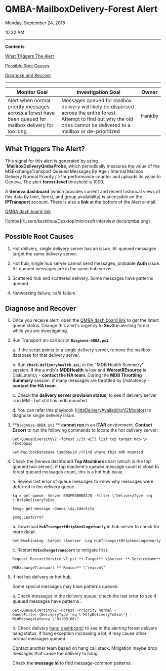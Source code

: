 # QMBA-MailboxDelivery-Forest Alert

Monday, September 24, 2018

10:32 AM

------

**Contents**

[What Triggers The Alert](#what-triggers-the-alert)

[Possible Root Causes](#possible-root-causes)

[Diagnose and Recover](#diagnose-and-recover)

------

| Monitor Goal                                                 | Investigation Goal                                           | Owner   |
| ------------------------------------------------------------ | ------------------------------------------------------------ | ------- |
| Alert when normal priority messages across a forest have been queued for mailbox delivery for too long. | Messages queued for mailbox delivery will likely be dispersed across the entire forest. Attempt to find out why the old ones cannot be delivered to a mailbox or de-prioritized | frankby |

## What Triggers The Alert?

This signal for this alert is generated by using **`MailboxDeliveryQmbaProbe**, which periodically measures the value of the MSExchangeTransport Queued Messages By Age / Internal Mailbox Delivery Normal Priority / \>1hr performance counter and uploads its value to Geneva. The alert **forest-level** threshold is 1000.

A **Geneva dashboard** (which provides current and recent historical views of this data by time, forest, and group availability) is accessible on the **IPTransport** account. There is also a **link** at the bottom of the Alert e-mail.

[QMBA dash board link](https://jarvis-west.dc.ad.msft.net/dashboard/share/91E7368C?overrides=%5b%7b%22query%22:%22//*%5bid='Environment'%5d%22,%22key%22:%22value%22,%22replacement%22:%22%22%7d,%7b%22query%22:%22//*%5bid='Region'%5d%22,%22key%22:%22value%22,%22replacement%22:%22%22%7d,%7b%22query%22:%22//*%5bid='Forest'%5d%22,%22key%22:%22value%22,%22replacement%22:%22%22%7d,%7b%22query%22:%22//*%5bid='AvailabilityGroup'%5d%22,%22key%22:%22value%22,%22replacement%22:%22%22%7d,%7b%22query%22:%22//*%5bid='Machine'%5d%22,%22key%22:%22value%22,%22replacement%22:%22%22%7d%5d%20)

![qmba](/Users/keshihua/Desktop/microsoft interview docs/qmba.png)

## Possible Root Causes

1.  Hot delivery, single delivery server has an issue. All queued messages target the same delivery server.

2.  Hot hub, single hub server cannot send messages; probable **Auth** issue. All queued messages are in the same hub server.

3.  Scattered hub and scattered delivery. Some  messages have  patterns queued.

4.  Networking failure, café failure.

## Diagnose and Recover

1.  Once you receive alert, open the [QMBA dash board link](https://jarvis-west.dc.ad.msft.net/dashboard/share/91E7368C?overrides=%5b%7b%22query%22:%22//*%5bid='Environment'%5d%22,%22key%22:%22value%22,%22replacement%22:%22%22%7d,%7b%22query%22:%22//*%5bid='Region'%5d%22,%22key%22:%22value%22,%22replacement%22:%22%22%7d,%7b%22query%22:%22//*%5bid='Forest'%5d%22,%22key%22:%22value%22,%22replacement%22:%22%22%7d,%7b%22query%22:%22//*%5bid='AvailabilityGroup'%5d%22,%22key%22:%22value%22,%22replacement%22:%22%22%7d,%7b%22query%22:%22//*%5bid='Machine'%5d%22,%22key%22:%22value%22,%22replacement%22:%22%22%7d%5d%20) to get the latest queue status. Change this alert\'s urgency to **Sev3** in alerting forest while you are investigating.

2.  Run Transport on-call script **`Diagnose-QRBA.ps1`**.

    a.  If the script points to a single delivery server, remove the mailbox database for that delivery server.

    b.  Run **`check-deliveryhealth.sp1`**, in the \"MDB Health Summary\" session.
     If the a mdb\'s **MDBHealth** is low and **WorestREsource** is DiskLatency - **contact the HA team**. During the **MDB Throttling Summary** session, if many messages are throttled by Disklatency - **contact the HA team**.

    c. Check the **delivery server provision status**, to see if delivery server is in MM - but  still has mdb mounted.

    d.  You can refer this playbook ([HttpDeliveryAvailabilityV2Monitor](onenote:#HttpDeliveryAvailabilityV2Monitor&section-id={F0A9DD2C-8D88-4246-9561-12B4E91CFA0A}&page-id={AF6CA10D-662C-41AA-B2F0-6E94B741AFAC}&end&base-path=https://microsoft.sharepoint-df.com/teams/O365TransportTeam/SiteAssets/O365%20Transport%20Team%20Notebook/Alert%20Playbook.one)) to diagnose single delivery issue.

3. **`Diagnose-QRBA.ps1` ** **cannot run** in an **ITAR** environment. **Contact Escort**  to run the following commands to locate the hot delivery server:

   `Get-QueueDiversityV2 -forest //It will list top target mdb-\> \$mdbGuid`

   `Get-MailboxDatabase \$mdbGuid //Find where this mdb mounted`

4. Check the Geneva dashboard **Top Machines** chart (which is the top queued hub server). if top machine\'s queued message count is close to forest queued messages count, this is a hot hub issue.

   a.  Review last error of queue messages to know why messages were deferred in the delivery queue.

   `$q = get-queue -Server BN3PR00MB0178 -Filter \"DeliveryType -eq \'HttpDeliveryToExo`

   `$msg= get-message -Queue \$q.Identity`

   `$msg.LastError`

   b.  Download **`HubTransportHttpSendLogsHourly`** in hub server to check for more detail.

   `Get-MachineLog -target \$server -Log HubTransportHttpSendLogsHourly`

   c.  Restart **`MSExchangeTransport`** to mitigate first.

   `Request-RestartService_V2.ps1 **-Target** \$server **-ServiceName**` 

   `MSExchangeTransport **-Reason** \"reason\"`

5. If not hot delivery or hot hub.

   Some special messages may have patterns queued.

   a.  Check messages in the delivery queue; check the last error to see if queued messages have patterns .

   `Get-QueueDiversityV2 -Forest -Priority normal -QueueFilter {DeliveryType -eq \'HttpDeliveryToExo\'} -MinMessageLatency \"01:00:00\"`

   b.  Check delivery [hang dashboard](<https://jarvis-west.dc.ad.msft.net/dashboard/O365_Transport/MailboxTransport/Delivery/DeliveryHangException>), to see in the alerting forest delivery hang status, if hang exception increasing a lot, it may cause other normal messages queued. 

   Contact another team based on hang call stack. Mitigation maybe drop messages that cause the delivery to hang.
   
   Check the **message id** to find message-common patterns.